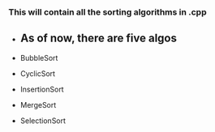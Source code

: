 ### This will contain all the sorting algorithms in .cpp 

- ## As of now, there are five algos 

- BubbleSort
- CyclicSort
- InsertionSort
- MergeSort
- SelectionSort


